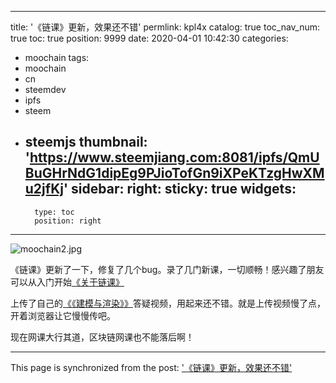
---
title: '《链课》更新，效果还不错'
permlink: kpl4x
catalog: true
toc_nav_num: true
toc: true
position: 9999
date: 2020-04-01 10:42:30
categories:
- moochain
tags:
- moochain
- cn
- steemdev
- ipfs
- steem
- steemjs
thumbnail: 'https://www.steemjiang.com:8081/ipfs/QmUBuGHrNdG1dipEg9PJioTofGn9iXPeKTzgHwXMu2jfKj'
sidebar:
    right:
        sticky: true
widgets:
    -
        type: toc
        position: right
---


![moochain2.jpg](https://www.steemjiang.com:8081/ipfs/QmUBuGHrNdG1dipEg9PJioTofGn9iXPeKTzgHwXMu2jfKj)

《链课》更新了一下，修复了几个bug。录了几门新课，一切顺畅！感兴趣了朋友可以从入门开始[《关于链课》](https://moochain.net/course/@moochain.net/8mhii)

上传了自己的[《《建模与渲染》》](https://moochain.net/course/@lemooljiang/ubn23)答疑视频，用起来还不错。就是上传视频慢了点，开着浏览器让它慢慢传吧。

现在网课大行其道，区块链网课也不能落后啊！

- - -

This page is synchronized from the post: ['《链课》更新，效果还不错'](https://steemit.com/@lemooljiang/kpl4x)
